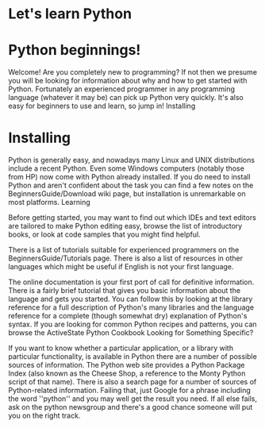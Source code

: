 # Let's learn Python

# Python beginnings!

Welcome! Are you completely new to programming? If not then we presume you will be looking for information about why and how to get started with Python. Fortunately an experienced programmer in any programming language (whatever it may be) can pick up Python very quickly. It's also easy for beginners to use and learn, so jump in!
Installing

<h1> Installing </h1> Python is generally easy, and nowadays many Linux and UNIX distributions include a recent Python. Even some Windows computers (notably those from HP) now come with Python already installed. If you do need to install Python and aren't confident about the task you can find a few notes on the BeginnersGuide/Download wiki page, but installation is unremarkable on most platforms.
Learning

Before getting started, you may want to find out which IDEs and text editors are tailored to make Python editing easy, browse the list of introductory books, or look at code samples that you might find helpful.

There is a list of tutorials suitable for experienced programmers on the BeginnersGuide/Tutorials page. There is also a list of resources in other languages which might be useful if English is not your first language.

The online documentation is your first port of call for definitive information. There is a fairly brief tutorial that gives you basic information about the language and gets you started. You can follow this by looking at the library reference for a full description of Python's many libraries and the language reference for a complete (though somewhat dry) explanation of Python's syntax. If you are looking for common Python recipes and patterns, you can browse the ActiveState Python Cookbook
Looking for Something Specific?

If you want to know whether a particular application, or a library with particular functionality, is available in Python there are a number of possible sources of information. The Python web site provides a Python Package Index (also known as the Cheese Shop, a reference to the Monty Python script of that name). There is also a search page for a number of sources of Python-related information. Failing that, just Google for a phrase including the word ''python'' and you may well get the result you need. If all else fails, ask on the python newsgroup and there's a good chance someone will put you on the right track.


